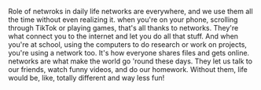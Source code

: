 Role of netwroks in daily life
networks are everywhere, and we use them all the time without even realizing it.
when you're on your phone, scrolling through TikTok or playing games, that's all thanks to networks. They're what connect you to the internet and let you do all that stuff. And when you're at school, using the computers to do research or work on projects, you're using a network too. It's how everyone shares files and gets online.
networks are what make the world go 'round these days. They let us talk to our friends, watch funny videos, and do our homework. Without them, life would be, like, totally different and way less fun!

